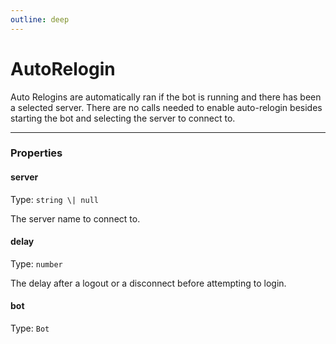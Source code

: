 ```yaml
---
outline: deep
---
```


# AutoRelogin

Auto Relogins are automatically ran if the bot is running and there has been a selected server.
There are no calls needed to enable auto-relogin besides starting the bot and selecting the server to connect to.

---

### Properties

#### server

Type: `string \| null`

The server name to connect to.

#### delay

Type: `number`

The delay after a logout or a disconnect before attempting to login.

#### bot

Type: `Bot`


